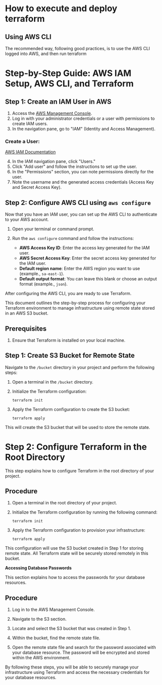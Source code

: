 # How to execute and deploy terraform

## Using AWS CLI
The recommended way, following good practices, is to use the AWS CLI logged into AWS, and then run terraform

# Step-by-Step Guide: AWS IAM Setup, AWS CLI, and Terraform

## Step 1: Create an IAM User in AWS

1. Access the [AWS Management Console](https://aws.amazon.com/).
2. Log in with your administrator credentials or a user with permissions to create IAM users.
3. In the navigation pane, go to "IAM" (Identity and Access Management).

### Create a User:

[AWS IAM Documentation](https://docs.aws.amazon.com/IAM/latest/UserGuide/id_credentials_access-keys.html)

4. In the IAM navigation pane, click "Users."
5. Click "Add user" and follow the instructions to set up the user.
6. In the "Permissions" section, you can note permissions directly for the user.
7. Note the username and the generated access credentials (Access Key and Secret Access Key).

## Step 2: Configure AWS CLI using `aws configure`

Now that you have an IAM user, you can set up the AWS CLI to authenticate to your AWS account.

1. Open your terminal or command prompt.

2. Run the `aws configure` command and follow the instructions:

   - **AWS Access Key ID**: Enter the access key generated for the IAM user.
   - **AWS Secret Access Key**: Enter the secret access key generated for the IAM user.
   - **Default region name**: Enter the AWS region you want to use (example., `sa-east-1`).
   - **Default output format**: You can leave this blank or choose an output format (example., `json`).

After configuring the AWS CLI, you are ready to use Terraform.


This document outlines the step-by-step process for configuring your Terraform environment to manage infrastructure using remote state stored in an AWS S3 bucket.

## Prerequisites

1. Ensure that Terraform is installed on your local machine.

## Step 1: Create S3 Bucket for Remote State

Navigate to the `/bucket` directory in your project and perform the following steps:

1. Open a terminal in the `/bucket` directory.

2. Initialize the Terraform configuration:

   ```shell
   terraform init
   ```
3. Apply the Terraform configuration to create the S3 bucket:
   ```shell
   terraform apply
   ```
This will create the S3 bucket that will be used to store the remote state.

# Step 2: Configure Terraform in the Root Directory

This step explains how to configure Terraform in the root directory of your project.

## Procedure

1. Open a terminal in the root directory of your project.

2. Initialize the Terraform configuration by running the following command:

   ```shell
   terraform init
   ```
3. Apply the Terraform configuration to provision your infrastructure:
   ```shell
   terraform apply
   ```
This configuration will use the S3 bucket created in Step 1 for storing remote state. All Terraform state will be securely stored remotely in this bucket.


**Accessing Database Passwords**

This section explains how to access the passwords for your database resources.

## Procedure

1. Log in to the AWS Management Console.

2. Navigate to the S3 section.

3. Locate and select the S3 bucket that was created in Step 1.

4. Within the bucket, find the remote state file.

5. Open the remote state file and search for the password associated with your database resource. The password will be encrypted and stored within the AWS environment.

By following these steps, you will be able to securely manage your infrastructure using Terraform and access the necessary credentials for your database resources.
